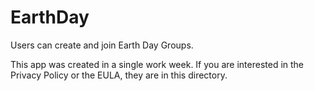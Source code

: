 # EarthDay
Users can create and join Earth Day Groups.

This app was created in a single work week.
If you are interested in the Privacy Policy or
the EULA, they are in this directory.
